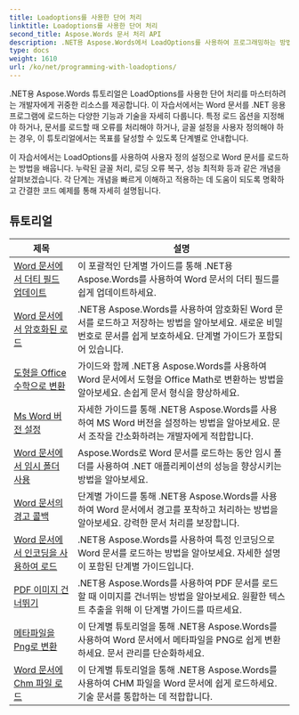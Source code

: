 ```yaml
---
title: Loadoptions를 사용한 단어 처리
linktitle: Loadoptions를 사용한 단어 처리
second_title: Aspose.Words 문서 처리 API
description: .NET용 Aspose.Words에서 LoadOptions를 사용하여 프로그래밍하는 방법을 알아보세요. Word 문서 로드 및 사용자 정의를 위한 샘플 코드가 포함된 자세한 튜토리얼입니다.
type: docs
weight: 1610
url: /ko/net/programming-with-loadoptions/
---
```

.NET용 Aspose.Words 튜토리얼은 LoadOptions를 사용한 단어 처리를 마스터하려는 개발자에게 귀중한 리소스를 제공합니다. 이 자습서에서는 Word 문서를 .NET 응용 프로그램에 로드하는 다양한 기능과 기술을 자세히 다룹니다. 특정 로드 옵션을 지정해야 하거나, 문서를 로드할 때 오류를 처리해야 하거나, 글꼴 설정을 사용자 정의해야 하는 경우, 이 튜토리얼에서는 목표를 달성할 수 있도록 단계별로 안내합니다.

이 자습서에서는 LoadOptions를 사용하여 사용자 정의 설정으로 Word 문서를 로드하는 방법을 배웁니다. 누락된 글꼴 처리, 로딩 오류 복구, 성능 최적화 등과 같은 개념을 살펴보겠습니다. 각 단계는 개념을 빠르게 이해하고 적용하는 데 도움이 되도록 명확하고 간결한 코드 예제를 통해 자세히 설명됩니다.

 ## 튜토리얼
| 제목 | 설명 |
| --- | --- |
| [Word 문서에서 더티 필드 업데이트](./update-dirty-fields/) | 이 포괄적인 단계별 가이드를 통해 .NET용 Aspose.Words를 사용하여 Word 문서의 더티 필드를 쉽게 업데이트하세요. |
| [Word 문서에서 암호화된 로드](./load-encrypted-document/) | .NET용 Aspose.Words를 사용하여 암호화된 Word 문서를 로드하고 저장하는 방법을 알아보세요. 새로운 비밀번호로 문서를 쉽게 보호하세요. 단계별 가이드가 포함되어 있습니다. |
| [도형을 Office 수학으로 변환](./convert-shape-to-office-math/) | 가이드와 함께 .NET용 Aspose.Words를 사용하여 Word 문서에서 도형을 Office Math로 변환하는 방법을 알아보세요. 손쉽게 문서 형식을 향상하세요. |
| [Ms Word 버전 설정](./set-ms-word-version/) | 자세한 가이드를 통해 .NET용 Aspose.Words를 사용하여 MS Word 버전을 설정하는 방법을 알아보세요. 문서 조작을 간소화하려는 개발자에게 적합합니다. |
| [Word 문서에서 임시 폴더 사용](./use-temp-folder/) | Aspose.Words로 Word 문서를 로드하는 동안 임시 폴더를 사용하여 .NET 애플리케이션의 성능을 향상시키는 방법을 알아보세요. |
| [Word 문서의 경고 콜백](./warning-callback/) | 단계별 가이드를 통해 .NET용 Aspose.Words를 사용하여 Word 문서에서 경고를 포착하고 처리하는 방법을 알아보세요. 강력한 문서 처리를 보장합니다. |
| [Word 문서에서 인코딩을 사용하여 로드](./load-with-encoding/) | .NET용 Aspose.Words를 사용하여 특정 인코딩으로 Word 문서를 로드하는 방법을 알아보세요. 자세한 설명이 포함된 단계별 가이드입니다. |
| [PDF 이미지 건너뛰기](./skip-pdf-images/) | .NET용 Aspose.Words를 사용하여 PDF 문서를 로드할 때 이미지를 건너뛰는 방법을 알아보세요. 원활한 텍스트 추출을 위해 이 단계별 가이드를 따르세요. |
| [메타파일을 Png로 변환](./convert-metafiles-to-png/) | 이 단계별 튜토리얼을 통해 .NET용 Aspose.Words를 사용하여 Word 문서에서 메타파일을 PNG로 쉽게 변환하세요. 문서 관리를 단순화하세요. |
| [Word 문서에 Chm 파일 로드](./load-chm/) | 이 단계별 튜토리얼을 통해 .NET용 Aspose.Words를 사용하여 CHM 파일을 Word 문서에 쉽게 로드하세요. 기술 문서를 통합하는 데 적합합니다. |